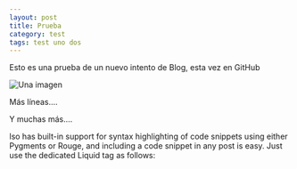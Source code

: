 ```yaml
---
layout: post
title: Prueba
category: test
tags: test uno dos
---
```


Esto es una prueba de un nuevo intento de Blog, esta vez en GitHub

![Una imagen](http://mbpfernand0.files.wordpress.com/2012/10/cropped-414793_10150495391553264_1234502375_o.jpg)

Más líneas....

Y muchas más....

lso has built-in support for syntax highlighting of code snippets using either Pygments or Rouge, and including a code snippet in any post is easy. Just use the dedicated Liquid tag as follows:
